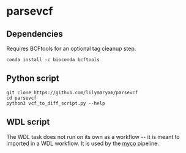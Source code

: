 # parsevcf

## Dependencies

Requires BCFtools for an optional tag cleanup step.  
```
conda install -c bioconda bcftools
```

## Python script
```
git clone https://github.com/lilymaryam/parsevcf
cd parsevcf
python3 vcf_to_diff_script.py --help
```

## WDL script
The WDL task does not run on its own as a workflow -- it is meant to imported in a WDL workflow. It is used by the [myco](github.com/aofarrel/myco) pipeline.